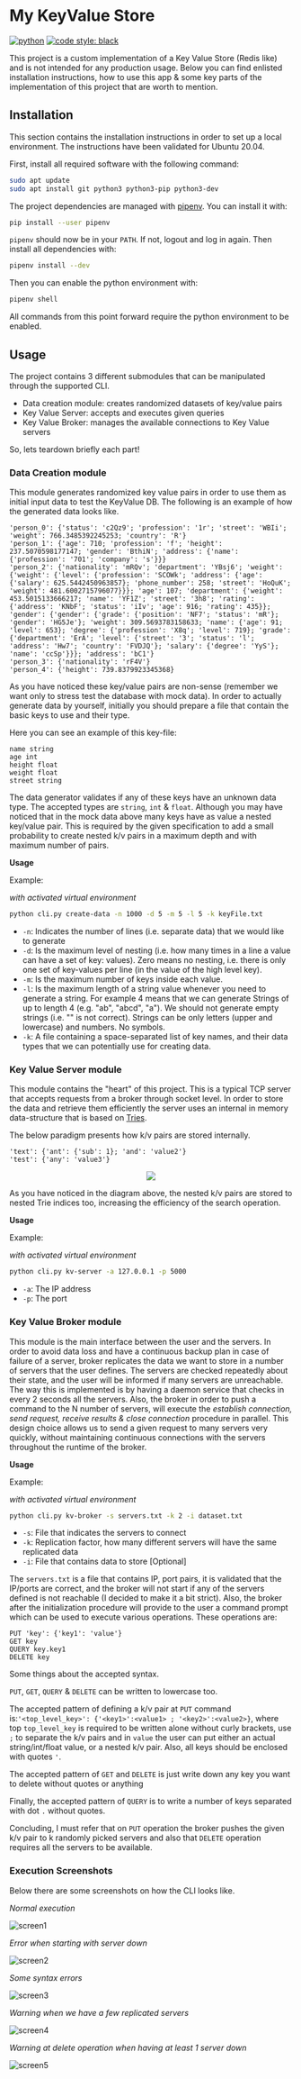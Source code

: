 # My KeyValue Store

[![python](https://img.shields.io/badge/python-3.7%20%7C%203.8%20%7C%203.9-blue.svg)](https://img.shields.io/badge/python-3.7%20%7C%203.8%20%7C%203.9-blue.svg)   [![code style: black](https://img.shields.io/badge/code%20style-black-000000.svg)](https://github.com/psf/black)

This project is a custom implementation of a Key Value Store (Redis like) and is not intended for any production usage. 
Below you can find enlisted installation instructions, how to use this app & some key parts of the implementation of this project
that are worth to mention.


## Installation

This section contains the installation instructions in order to set up a local environment. The instructions
have been validated for Ubuntu 20.04.

First, install all required software with the following command:

```bash
sudo apt update
sudo apt install git python3 python3-pip python3-dev
```

The project dependencies are managed with [pipenv](https://docs.pipenv.org/en/latest/). You can install it with:

```bash
pip install --user pipenv
```

`pipenv` should now be in your `PATH`. If not, logout and log in again. Then install all dependencies with:

```bash
pipenv install --dev
```

Then you can enable the python environment with:

```bash
pipenv shell
```

All commands from this point forward require the python environment to be enabled.


## Usage

The project contains 3 different submodules that can be manipulated through the supported CLI. 

- Data creation module: creates randomized datasets of key/value pairs
- Key Value Server: accepts and executes given queries
- Key Value Broker: manages the available connections to Key Value servers

So, lets teardown briefly each part!

### Data Creation module

This module generates randomized key value pairs in order to use them as initial input data to test the KeyValue DB. 
The following is an example of how the generated data looks like.

```
'person_0': {'status': 'c2Qz9'; 'profession': '1r'; 'street': 'WBIi'; 'weight': 766.3485392245253; 'country': 'R'}
'person_1': {'age': 710; 'profession': 'f'; 'height': 237.5070598177147; 'gender': 'BthiN'; 'address': {'name': {'profession': '701'; 'company': 's'}}}
'person_2': {'nationality': 'mRQv'; 'department': 'YBsj6'; 'weight': {'weight': {'level': {'profession': 'SCOWk'; 'address': {'age': {'salary': 625.5442450963857}; 'phone_number': 258; 'street': 'HoQuK'; 'weight': 481.6002715796077}}}; 'age': 107; 'department': {'weight': 453.5015133666217; 'name': 'YF1Z'; 'street': '3h8'; 'rating': {'address': 'KNbF'; 'status': 'iIv'; 'age': 916; 'rating': 435}}; 'gender': {'gender': {'grade': {'position': 'NF7'; 'status': 'mR'}; 'gender': 'HG5Je'}; 'weight': 309.5693783158633; 'name': {'age': 91; 'level': 653}; 'degree': {'profession': 'X8q'; 'level': 719}; 'grade': {'department': 'ErA'; 'level': {'street': '3'; 'status': 'l'; 'address': 'Hw7'; 'country': 'FVDJQ'}; 'salary': {'degree': 'YyS'}; 'name': 'ccSp'}}}; 'address': 'bC1'}
'person_3': {'nationality': 'rF4V'}
'person_4': {'height': 739.8379923345368}
```

As you have noticed these key/value pairs are non-sense (remember we want only to stress test the database with mock
data). In order to actually generate data by yourself, initially you should prepare a file that contain the basic 
keys to use and their type. 

Here you can see an example of this key-file:

```
name string
age int
height float
weight float
street string
```

The data generator validates if any of these keys have an unknown data type. The accepted types are `string`, `int` & `float`. 
Although you may have noticed that in the mock data above many keys have as value a nested key/value pair. 
This is required by the given specification to add a small probability to create nested k/v pairs in a maximum depth 
and with maximum number of pairs.

**Usage**

Example:

_with activated virtual environment_

```bash
python cli.py create-data -n 1000 -d 5 -m 5 -l 5 -k keyFile.txt
```

- `-n`: Indicates the number of lines (i.e. separate data) that we would like to generate
- `-d`: Is the maximum level of nesting (i.e. how many times in a line a value can have a set of key: values). 
  Zero means no nesting, i.e. there is only one set of key-values per line (in the value of the high level key).
- `-m`: Is the maximum number of keys inside each value.
- `-l`: Is the maximum length of a string value whenever you need to generate a string. For example 4 means that we can generate Strings 
  of up to length 4 (e.g. "ab", "abcd", "a"). We should not generate empty strings (i.e. "" is not correct). Strings can be only letters 
  (upper and lowercase) and numbers. No symbols.
- `-k`: A file containing a space-separated list of key names, and their data types that we can potentially use for creating data.

### Key Value Server module

This module contains the "heart" of this project. This is a typical TCP server that accepts requests from a broker through socket level. In order to store
the data and retrieve them efficiently the server uses an internal in memory data-structure that is based on [Tries](https://en.wikipedia.org/wiki/Trie).

The below paradigm presents how k/v pairs are stored internally.

```
'text': {'ant': {'sub': 1}; 'and': 'value2'}
'test': {'any': 'value3'}
```

<p align="center">
  <img src="https://github.com/VangelisTsiatouras/my-kv-store/blob/main/assist_material/tries.png">
</p>

As you have noticed in the diagram above, the nested k/v pairs are stored to nested Trie indices too, increasing the efficiency of the search operation.

**Usage**

Example:

_with activated virtual environment_

```bash
python cli.py kv-server -a 127.0.0.1 -p 5000
```

- `-a`: The IP address
- `-p`: The port

### Key Value Broker module

This module is the main interface between the user and the servers. In order to avoid data loss and have a continuous backup plan in case of 
failure of a server, broker replicates the data we want to store in a number of servers that the user defines. The servers are checked repeatedly
about their state, and the user will be informed if many servers are unreachable. The way this is implemented is by having a daemon service that 
checks in every 2 seconds all the servers. Also, the broker in order to push a command to the N number of servers, will execute the _establish connection, 
send request, receive results & close connection_ procedure in parallel. This design choice allows us to send a given request to many servers very quickly,
without maintaining continuous connections with the servers throughout the runtime of the broker.
 
 **Usage**

Example:

_with activated virtual environment_

```bash
python cli.py kv-broker -s servers.txt -k 2 -i dataset.txt
```

- `-s`: File that indicates the servers to connect
- `-k`: Replication factor, how many different servers will have the same replicated data
- `-i`: File that contains data to store [Optional]

The `servers.txt` is a file that contains IP, port pairs, it is validated that the IP/ports are correct, and the broker will not start if any of the
servers defined is not reachable (I decided to make it a bit strict). Also, the broker after the initialization procedure will provide to the user a 
command prompt which can be used to execute various operations. These operations are:

```
PUT 'key': {'key1': 'value'}
GET key
QUERY key.key1
DELETE key
```

Some things about the accepted syntax. 

`PUT`, `GET`, `QUERY` & `DELETE` can be written to lowercase too.

The accepted pattern of defining a k/v pair at `PUT` command is:`'<top_level_key>': {'<key1>':<value1> ; '<key2>':<value2>}`, where top `top_level_key` 
is required to be written alone without curly brackets, use `;` to separate the k/v pairs and in `value` the user can put either an actual string/int/float 
value, or a nested k/v pair. Also, all keys should be enclosed with quotes `'`.

The accepted pattern of `GET` and `DELETE` is just write down any key you want to delete without quotes or anything

Finally, the accepted pattern of `QUERY` is to write a number of keys separated with dot `.` without quotes.

Concluding, I must refer that on `PUT` operation the broker pushes the given k/v pair to k randomly picked servers 
and also that `DELETE` operation requires all the servers to be available.  

### Execution Screenshots

Below there are some screenshots on how the CLI looks like.

_Normal execution_

![screen1](https://github.com/VangelisTsiatouras/my-kv-store/blob/main/assist_material/screen_1.png)

_Error when starting with server down_

![screen2](https://github.com/VangelisTsiatouras/my-kv-store/blob/main/assist_material/screen_3.png)

_Some syntax errors_

![screen3](https://github.com/VangelisTsiatouras/my-kv-store/blob/main/assist_material/screen_4.png)

_Warning when we have a few replicated servers_

![screen4](https://github.com/VangelisTsiatouras/my-kv-store/blob/main/assist_material/screen_2.png)

_Warning at delete operation when having at least 1 server down_ 

![screen5](https://github.com/VangelisTsiatouras/my-kv-store/blob/main/assist_material/screen_5.png)
